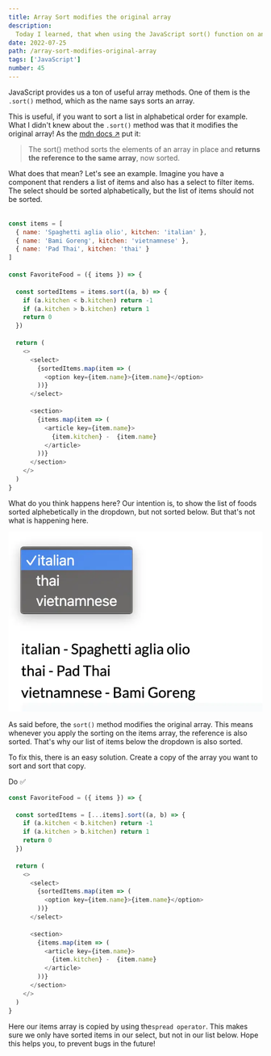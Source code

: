 ```yaml
---
title: Array Sort modifies the original array
description:
  Today I learned, that when using the JavaScript sort() function on an array, it does not return a new array, but rather modifies the original one.
date: 2022-07-25
path: /array-sort-modifies-original-array
tags: ['JavaScript']
number: 45
---
```


JavaScript provides us a ton of useful array methods. One of them is the `.sort()` method, which as the name says sorts an array. 

This is useful, if you want to sort a list in alphabetical order for example. What I didn't knew about the `.sort()` method was that it modifies the original array! As the <a href="https://developer.mozilla.org/en-US/docs/Web/JavaScript/Reference/Global_Objects/Array/sort" target="_blank">mdn docs &#8599;</a> put it: 

> The sort() method sorts the elements of an array in place and **returns the reference to the same array**, now sorted.


What does that mean? Let's see an example. Imagine you have a component that renders a list of items and also has a select to filter items. The select should be sorted alphabetically, but the list of items should not be sorted.


```js

const items = [
  { name: 'Spaghetti aglia olio', kitchen: 'italian' }, 
  { name: 'Bami Goreng', kitchen: 'vietnamnese' }, 
  { name: 'Pad Thai', kitchen: 'thai' }
]

const FavoriteFood = ({ items }) => {

  const sortedItems = items.sort((a, b) => {
    if (a.kitchen < b.kitchen) return -1
    if (a.kitchen > b.kitchen) return 1
    return 0
  })

  return (
    <>
      <select>
        {sortedItems.map(item => (
          <option key={item.name}>{item.name}</option>
        ))}
      </select>

      <section>
        {items.map(item => (
          <article key={item.name}>
            {item.kitchen} -  {item.name}
          </article>
        ))}
      </section>
    </>
  )
}

```

What do you think happens here? Our intention is, to show the list of foods sorted alphebetically in the dropdown, but not sorted below.
But that's not what is happening here. 

![a screenshot of the example app with a select and a list of items](../images/screenshot-of-food-list.webp)

As said before, the `sort()` method modifies the original array. This means whenever you apply the sorting on the
items array, the reference is also sorted. That's why our list of items below the dropdown is also sorted. 

To fix this, there is an easy solution. Create a copy of the array you want to sort and sort that copy.

Do ✅
```js
const FavoriteFood = ({ items }) => {

  const sortedItems = [...items].sort((a, b) => {
    if (a.kitchen < b.kitchen) return -1
    if (a.kitchen > b.kitchen) return 1
    return 0
  })

  return (
    <>
      <select>
        {sortedItems.map(item => (
          <option key={item.name}>{item.name}</option>
        ))}
      </select>

      <section>
        {items.map(item => (
          <article key={item.name}>
            {item.kitchen} -  {item.name}
          </article>
        ))}
      </section>
    </>
  )
}

```

Here our items array is copied by using the`spread operator`. This makes sure we only have sorted items in our select, but not in our list below.
Hope this helps you, to prevent bugs in the future!